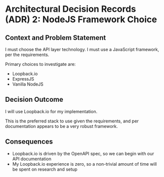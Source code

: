 # Architectural Decision Records (ADR) 2: NodeJS Framework Choice

## Context and Problem Statement

I must choose the API layer technology. 
I must use a JavaScript framework, per the requirements.

Primary choices to investigate are:

* Loopback.io
* ExpressJS
* Vanilla NodeJS

## Decision Outcome

I will use Loopback.io for my implementation.

This is the preferred stack to use given the requirements, and per documentation appears to be a very robust framework.

## Consequences

* Loopback.io is driven by the OpenAPI spec, so we can begin with our API documentation
* My Loopback.io experience is zero, so a non-trivial amount of time will be spent on research and setup 
